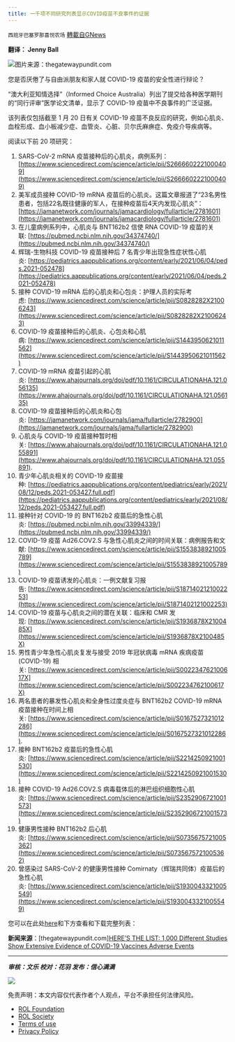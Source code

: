```yaml
---
title: 一千项不同研究列表显示COVID疫苗不良事件的证据
---
```

`西班牙巴塞罗那喜悦农场` [轉載自GNews](https://gnews.org/zh-hans/1989509/)

**翻译： Jenny Ball**

![](https://assets.gnews.org/wp-content/uploads/2022/02/tempsnip一千项不同研究列表显示COVID疫苗不良事件的证据.png)图片来源：thegatewaypundit.com

您是否厌倦了与自由派朋友和家人就 COVID-19 疫苗的安全性进行辩论？

“澳大利亚知情选择”（Informed Choice Australia）列出了提交给各种医学期刊的“同行评审”医学论文清单，显示了 COVID-19 疫苗中不良事件的广泛证据。

该列表仅包括截至 1 月 20 日有关 COVID-19 疫苗不良反应的研究，例如心肌炎、血栓形成、血小板减少症、血管炎、心脏、贝尔氏麻痹症、免疫介导疾病等。

阅读以下前 20 项研究：

1. SARS-CoV-2 mRNA 疫苗接种后的心肌炎，病例系列：[https://www.sciencedirect.com/science/article/pii/S2666602221000409](https://www.sciencedirect.com/science/article/pii/S2666602221000409)
2. 美军成员接种 COVID-19 mRNA 疫苗后的心肌炎。这篇文章报道了“23名男性患者，包括22名既往健康的军人，在接种疫苗后4天内发现心肌炎”：[https://jamanetwork.com/journals/jamacardiology/fullarticle/2781601](https://jamanetwork.com/journals/jamacardiology/fullarticle/2781601)
3. 在儿童病例系列中，心肌炎与 BNT162b2 信使 RNA COVID-19 疫苗的关联: [https://pubmed.ncbi.nlm.nih.gov/34374740/](https://pubmed.ncbi.nlm.nih.gov/34374740/)
4. 辉瑞-生物科技 COVID-19 疫苗接种后 7 名青少年出现急性症状性心肌炎: [https://pediatrics.aappublications.org/content/early/2021/06/04/peds.2021-052478](https://pediatrics.aappublications.org/content/early/2021/06/04/peds.2021-052478)
5. 接种 COVID-19 mRNA 后的心肌炎和心包炎：护理人员的实际考虑: [https://www.sciencedirect.com/science/article/pii/S0828282X21006243](https://www.sciencedirect.com/science/article/pii/S0828282X21006243)
6. COVID-19 疫苗接种后的心肌炎、心包炎和心肌病: [https://www.sciencedirect.com/science/article/pii/S1443950621011562](https://www.sciencedirect.com/science/article/pii/S1443950621011562)
7. COVID-19 mRNA 疫苗引起的心肌炎: [https://www.ahajournals.org/doi/pdf/10.1161/CIRCULATIONAHA.121.056135](https://www.ahajournals.org/doi/pdf/10.1161/CIRCULATIONAHA.121.056135)
8. COVID-19 疫苗接种后的心肌炎和心包炎: [https://jamanetwork.com/journals/jama/fullarticle/2782900](https://jamanetwork.com/journals/jama/fullarticle/2782900)
9. 心肌炎与 COVID-19 疫苗接种暂时相关: [https://www.ahajournals.org/doi/pdf/10.1161/CIRCULATIONAHA.121.055891](https://www.ahajournals.org/doi/pdf/10.1161/CIRCULATIONAHA.121.055891).
10. 青少年心肌炎相关的 COVID-19 疫苗接种: [https://pediatrics.aappublications.org/content/pediatrics/early/2021/08/12/peds.2021-053427.full.pdf](https://pediatrics.aappublications.org/content/pediatrics/early/2021/08/12/peds.2021-053427.full.pdf)
11. 接种针对 COVID-19 的 BNT162b2 疫苗后的急性心肌炎: [https://pubmed.ncbi.nlm.nih.gov/33994339/](https://pubmed.ncbi.nlm.nih.gov/33994339/)
12. COVID-19 疫苗 Ad26.COV2.S 与急性心肌炎之间的时间关联：病例报告和文献: [https://www.sciencedirect.com/science/article/pii/S1553838921005789](https://www.sciencedirect.com/science/article/pii/S1553838921005789)
13. COVID-19 疫苗诱发的心肌炎：一例文献复习报告: [https://www.sciencedirect.com/science/article/pii/S1871402121002253](https://www.sciencedirect.com/science/article/pii/S1871402121002253)
14. COVID-19 疫苗与心肌炎之间的潜在关联：临床和 CMR 发现: [https://www.sciencedirect.com/science/article/pii/S1936878X2100485X](https://www.sciencedirect.com/science/article/pii/S1936878X2100485X)
15. 男性青少年急性心肌炎复发与接受 2019 年冠状病毒 mRNA 疾病疫苗 (COVID-19) 相关: [https://www.sciencedirect.com/science/article/pii/S002234762100617X](https://www.sciencedirect.com/science/article/pii/S002234762100617X)
16. 两名患者的暴发性心肌炎和全身性过度炎症与 BNT162b2 COVID-19 mRNA 疫苗接种在时间上相关: [https://www.sciencedirect.com/science/article/pii/S0167527321012286](https://www.sciencedirect.com/science/article/pii/S0167527321012286).
17. 接种 BNT162b2 疫苗后的急性心肌炎: [https://www.sciencedirect.com/science/article/pii/S2214250921001530](https://www.sciencedirect.com/science/article/pii/S2214250921001530)
18. 接种 COVID-19 Ad26.COV2.S 病毒载体后的淋巴组织细胞性心肌炎: [https://www.sciencedirect.com/science/article/pii/S2352906721001573](https://www.sciencedirect.com/science/article/pii/S2352906721001573)
19. 健康男性接种 BNT162b2 后心肌炎: [https://www.sciencedirect.com/science/article/pii/S0735675721005362](https://www.sciencedirect.com/science/article/pii/S0735675721005362)
20. 曾感染过 SARS-CoV-2 的健康男性接种 Comirnaty（辉瑞共同体）疫苗后的急性心肌炎: [https://www.sciencedirect.com/science/article/pii/S1930043321005549](https://www.sciencedirect.com/science/article/pii/S1930043321005549)


您可以在此处[here](https://www.informedchoiceaustralia.com/post/1000-peer-reviewed-studies-questioning-covid-19-vaccine-safety)和下方查看和下载完整列表：

**新闻来源**：[thegatewaypundit.com][HERE’S THE LIST: 1,000 Different Studies Show Extensive Evidence of COVID-19 Vaccines Adverse Events](https://www.thegatewaypundit.com/2022/02/list-1000-different-studies-show-extensive-evidence-covid-19-vaccines-adverse-events/?utm_source=Email&amp;utm_medium=the-gateway-pundit&amp;utm_campaign=dailypm&amp;utm_content=daily)

* * *

***审核：文乐
校对：花羽
发布：信心满满***

![](https://assets.gnews.org/wp-content/uploads/2022/02/西喜-3.jpeg)

 

免责声明：本文内容仅代表作者个人观点，平台不承担任何法律风险。

- [ROL Foundation](https://rolfoundation.org/)
- [ROL Society](https://rolsociety.org/)
- [Terms of use](https://gnews.org/terms-of-use-3/)
- [Privacy Policy](https://gnews.org/privacy-policy/)
